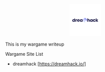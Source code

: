<p align="center">
<img width="20%" src="dreamhack_logo.png"/>
</p>

This is my wargame writeup 

Wargame Site List

* dreamhack [https://dreamhack.io/]
